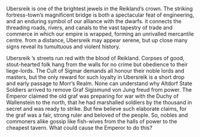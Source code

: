 Ubersreik is one of the brightest jewels in the Reikland’s crown. The striking fortress-town’s magnificent bridge is both a spectacular feat of engineering, and an enduring symbol of our alliance with the dwarfs. it connects the threading roads, rivers, and canals to the vast tapestry of trade and commerce in which our empire is wrapped, forming an unrivalled mercantile centre. from a distance, Ubersreik may appear serene, but up close many signs reveal its tumultuous and violent history. 

Ubersreik ’s streets run red with the blood of Reikland. Corpses of good, stout-hearted folk hang from the walls for no crime but obedience to their liege-lords. The Cult of Sigmar demands all honour their noble lords and masters, but the only reward for such loyalty in Ubersreik is a short drop and early passage to Morr’s Realm. None can understand why Altdorf State Soldiers arrived to remove Graf Sigismund von Jung freud from power. The Emperor claimed the old graf was preparing for war with the Duchy of Wallenstein to the north, that he had marshalled soldiers by the thousand in secret and was ready to strike. But few believe such elaborate claims, for the graf was a fair, strong ruler and beloved of the people. So, nobles and commoners alike gossip like fish-wives from the halls of power to the cheapest tavern. What could cause the Emperor to do this?


<div id="ubersreik-map" style="width: 95%; height: 900px;"></div>

<link rel="stylesheet" href="https://unpkg.com/leaflet/dist/leaflet.css" />
<link
  rel="stylesheet"
  href="https://unpkg.com/leaflet.fullscreen@1.6.0/Control.FullScreen.css"
/>

<script src="https://unpkg.com/leaflet/dist/leaflet.js"></script>
<script src="https://unpkg.com/marked/marked.min.js"></script>
<script
  src="https://unpkg.com/leaflet.fullscreen@1.6.0/Control.FullScreen.js"
></script>


<script>
    
        var markers = [
        {
          "id": "ID_a97af8887919",
          "type": "default",
          "loc": [
            700,
            1278
          ],
          "link": "Marktplatz",
          "layer": "%5B%5BUbersreik.png%5D%5D",
          "mutable": true,
          "command": false,
          "percent": null,
          "description": null,
          "minZoom": null,
          "maxZoom": null,
          "tooltip": "hover"
        },
        {
          "id": "ID_999a8808f9ea",
          "type": "default",
          "loc": [
            664.6803743153546,
            1329.3637557067923
          ],
          "link": "The High Temple of Sigmar",
          "layer": "%5B%5BUbersreik.png%5D%5D",
          "mutable": true,
          "command": false,
          "percent": [
            247.05417165948373,
            -160.83003386080412
          ],
          "description": null,
          "minZoom": null,
          "maxZoom": null,
          "tooltip": "hover"
        },
        {
          "id": "ID_1b3a59e8b859",
          "type": "default",
          "loc": [
            625,
            1261
          ],
          "link": "The Physician's Guild",
          "layer": "%5B%5BUbersreik.png%5D%5D",
          "mutable": true,
          "command": false,
          "percent": null,
          "description": null,
          "minZoom": null,
          "maxZoom": null,
          "tooltip": "hover"
        },
        {
          "id": "ID_59ebc84b7ad9",
          "type": "default",
          "loc": [
            561,
            1312
          ],
          "link": "The Temple of Shallya",
          "layer": "%5B%5BUbersreik.png%5D%5D",
          "mutable": true,
          "command": false,
          "percent": null,
          "description": null,
          "minZoom": null,
          "maxZoom": null,
          "tooltip": "hover"
        },
        {
          "id": "ID_48facb993b3a",
          "type": "default",
          "loc": [
            568,
            1357
          ],
          "link": "The Temple of Verena",
          "layer": "%5B%5BUbersreik.png%5D%5D",
          "mutable": true,
          "command": false,
          "percent": null,
          "description": null,
          "minZoom": null,
          "maxZoom": null,
          "tooltip": "hover"
        },
        {
          "id": "ID_8b5b8bba5b78",
          "type": "default",
          "loc": [
            722,
            1439
          ],
          "link": "Town Hall",
          "layer": "%5B%5BUbersreik.png%5D%5D",
          "mutable": true,
          "command": false,
          "percent": null,
          "description": null,
          "minZoom": null,
          "maxZoom": null,
          "tooltip": "hover"
        },
        {
          "id": "ID_aacbc809b969",
          "type": "default",
          "loc": [
            709.4453125,
            1383.25
          ],
          "link": "Sprichstumpf",
          "layer": "%5B%5BUbersreik.png%5D%5D",
          "mutable": true,
          "command": false,
          "percent": null,
          "description": null,
          "minZoom": null,
          "maxZoom": null,
          "tooltip": "hover"
        },
        {
          "id": "ID_597afa7a1b19",
          "type": "default",
          "loc": [
            683.7722574073914,
            1465.832357399713
          ],
          "link": "Watchstation",
          "layer": "%5B%5BUbersreik.png%5D%5D",
          "mutable": true,
          "command": false,
          "percent": null,
          "description": null,
          "minZoom": null,
          "maxZoom": null,
          "tooltip": "hover"
        },
        {
          "id": "ID_0af9d99b1828",
          "type": "default",
          "loc": [
            1049.5,
            1377
          ],
          "link": "Ubersreik Bridge",
          "layer": "%5B%5BUbersreik.png%5D%5D",
          "mutable": true,
          "command": false,
          "percent": null,
          "description": null,
          "minZoom": null,
          "maxZoom": null,
          "tooltip": "hover"
        },
        {
          "id": "ID_293ba8db79a9",
          "type": "default",
          "loc": [
            817.3380992474566,
            1210.9203627819625
          ],
          "link": "Theatre Varieté",
          "layer": "%5B%5BUbersreik.png%5D%5D",
          "mutable": true,
          "command": false,
          "percent": null,
          "description": null,
          "minZoom": null,
          "maxZoom": null,
          "tooltip": "hover"
        },
        {
          "id": "ID_8adb0b9b8829",
          "type": "default",
          "loc": [
            1223,
            1372
          ],
          "link": "Bridge House Inn",
          "layer": "%5B%5BUbersreik.png%5D%5D",
          "mutable": true,
          "command": false,
          "percent": [
            254.97785843920144,
            -295.92438563327033
          ],
          "description": null,
          "minZoom": null,
          "maxZoom": null,
          "tooltip": "hover"
        },
        {
          "id": "ID_2a4b99fa5adb",
          "type": "default",
          "loc": [
            1429,
            1625
          ],
          "link": "Carpenter's Guild",
          "layer": "%5B%5BUbersreik.png%5D%5D",
          "mutable": true,
          "command": false,
          "percent": [
            301.99637023593465,
            -345.76937618147446
          ],
          "description": null,
          "minZoom": null,
          "maxZoom": null,
          "tooltip": "hover"
        },
        {
          "id": "ID_4959bb89093b",
          "type": "default",
          "loc": [
            1365,
            1843
          ],
          "link": "Cordelia's Apothecary",
          "layer": "%5B%5BUbersreik.png%5D%5D",
          "mutable": true,
          "command": false,
          "percent": [
            342.5103448275862,
            -330.2835538752363
          ],
          "description": null,
          "minZoom": null,
          "maxZoom": null,
          "tooltip": "hover"
        },
        {
          "id": "ID_191beb0b88fa",
          "type": "default",
          "loc": [
            1436,
            1470
          ],
          "link": "Locksmith’s Guild",
          "layer": "%5B%5BUbersreik.png%5D%5D",
          "mutable": true,
          "command": false,
          "percent": [
            273.19056261343013,
            -347.4631379962193
          ],
          "description": null,
          "minZoom": null,
          "maxZoom": null,
          "tooltip": "hover"
        },
        {
          "id": "ID_ab9bea3958f8",
          "type": "default",
          "loc": [
            1357,
            1689
          ],
          "link": "Metalworker's Guild",
          "layer": "%5B%5BUbersreik.png%5D%5D",
          "mutable": true,
          "command": false,
          "percent": [
            313.89038112522684,
            -328.3478260869565
          ],
          "description": null,
          "minZoom": null,
          "maxZoom": null,
          "tooltip": "hover"
        },
        {
          "id": "ID_fbaab8890a99",
          "type": "default",
          "loc": [
            1232,
            1557
          ],
          "link": "Satrioli's Sausage Shop",
          "layer": "%5B%5BUbersreik.png%5D%5D",
          "mutable": true,
          "command": false,
          "percent": [
            289.3589836660617,
            -298.10207939508507
          ],
          "description": null,
          "minZoom": null,
          "maxZoom": null,
          "tooltip": "hover"
        },
        {
          "id": "ID_3b5878bb0829",
          "type": "default",
          "loc": [
            1313,
            1734
          ],
          "link": "Artisan's Quarter",
          "layer": "%5B%5BUbersreik.png%5D%5D",
          "mutable": true,
          "command": false,
          "percent": [
            322.25335753176046,
            -317.70132325141776
          ],
          "description": null,
          "minZoom": null,
          "maxZoom": null,
          "tooltip": "hover"
        },
        {
          "id": "ID_49182ad8dbf8",
          "type": "default",
          "loc": [
            1564,
            1345
          ],
          "link": "Wandiene Rookery",
          "layer": "%5B%5BUbersreik.png%5D%5D",
          "mutable": true,
          "command": false,
          "percent": [
            249.9600725952813,
            -378.4347826086956
          ],
          "description": null,
          "minZoom": null,
          "maxZoom": null,
          "tooltip": "hover"
        },
        {
          "id": "ID_08d808dbf9f8",
          "type": "default",
          "loc": [
            1251,
            1804
          ],
          "link": "Wizard's Way",
          "layer": "%5B%5BUbersreik.png%5D%5D",
          "mutable": true,
          "command": false,
          "percent": [
            335.26243194192375,
            -302.69943289224955
          ],
          "description": null,
          "minZoom": null,
          "maxZoom": null,
          "tooltip": "hover"
        },
        {
          "id": "ID_18a958289b78",
          "type": "default",
          "loc": [
            1143,
            1843
          ],
          "link": "Worshipful Guild of Cutlers",
          "layer": "%5B%5BUbersreik.png%5D%5D",
          "mutable": true,
          "command": false,
          "percent": [
            342.5103448275862,
            -276.5671077504726
          ],
          "description": null,
          "minZoom": null,
          "maxZoom": null,
          "tooltip": "hover"
        },
        {
          "id": "ID_08d99af898ba",
          "type": "default",
          "loc": [
            1312,
            883.5
          ],
          "link": "Black Rock",
          "layer": "%5B%5BUbersreik.png%5D%5D",
          "mutable": true,
          "command": false,
          "percent": [
            164.19310344827585,
            -317.4593572778828
          ],
          "description": null,
          "minZoom": null,
          "maxZoom": null,
          "tooltip": "hover"
        },
        {
          "id": "ID_785a2aaadb78",
          "type": "default",
          "loc": [
            1280.5,
            792
          ],
          "link": "Black Rock Castle",
          "layer": "%5B%5BUbersreik.png%5D%5D",
          "mutable": true,
          "command": false,
          "percent": [
            147.18838475499092,
            -309.8374291115312
          ],
          "description": null,
          "minZoom": null,
          "maxZoom": null,
          "tooltip": "hover"
        },
        {
          "id": "ID_5b38a988895b",
          "type": "default",
          "loc": [
            1269.5,
            913.5
          ],
          "link": "Grauer Palast",
          "layer": "%5B%5BUbersreik.png%5D%5D",
          "mutable": true,
          "command": false,
          "percent": [
            169.76842105263157,
            -307.1758034026465
          ],
          "description": null,
          "minZoom": null,
          "maxZoom": null,
          "tooltip": "hover"
        },
        {
          "id": "ID_ca0b5849e8f9",
          "type": "default",
          "loc": [
            1286.4453125,
            878.75
          ],
          "link": "Saint Arnold's Chapel",
          "layer": "%5B%5BUbersreik.png%5D%5D",
          "mutable": true,
          "command": false,
          "percent": null,
          "description": null,
          "minZoom": null,
          "maxZoom": null,
          "tooltip": "hover"
        },
        {
          "id": "ID_f959aa28c939",
          "type": "default",
          "loc": [
            770,
            903.5
          ],
          "link": "Axe and Hammer",
          "layer": "%5B%5BUbersreik.png%5D%5D",
          "mutable": true,
          "command": false,
          "percent": [
            167.90998185117968,
            -186.31379962192815
          ],
          "description": null,
          "minZoom": null,
          "maxZoom": null,
          "tooltip": "hover"
        },
        {
          "id": "ID_0b8ad9c90bdb",
          "type": "default",
          "loc": [
            645.9420446139112,
            957.7761351171787
          ],
          "link": "Dawihafen",
          "layer": "%5B%5BUbersreik.png%5D%5D",
          "mutable": true,
          "command": false,
          "percent": [
            177.9968715716862,
            -156.2959956721751
          ],
          "description": null,
          "minZoom": null,
          "maxZoom": null,
          "tooltip": "hover"
        },
        {
          "id": "ID_b918a9a94a6b",
          "type": "default",
          "loc": [
            719.9453125,
            930.25
          ],
          "link": "Borgun’s Brewery",
          "layer": "%5B%5BUbersreik.png%5D%5D",
          "mutable": true,
          "command": false,
          "percent": null,
          "description": null,
          "minZoom": null,
          "maxZoom": null,
          "tooltip": "hover"
        },
        {
          "id": "ID_6bdb3aaa995b",
          "type": "default",
          "loc": [
            564.5,
            1025.5
          ],
          "link": "Harataken Hold",
          "layer": "%5B%5BUbersreik.png%5D%5D",
          "mutable": true,
          "command": false,
          "percent": [
            190.58294010889293,
            -136.5897920604915
          ],
          "description": null,
          "minZoom": null,
          "maxZoom": null,
          "tooltip": "hover"
        },
        {
          "id": "ID_79991bba68d8",
          "type": "default",
          "loc": [
            691,
            1076
          ],
          "link": "Nordwander and Son’s Expeditionary Supplies",
          "layer": "%5B%5BUbersreik.png%5D%5D",
          "mutable": true,
          "command": false,
          "percent": [
            199.96805807622505,
            -167.1984877126654
          ],
          "description": null,
          "minZoom": null,
          "maxZoom": null,
          "tooltip": "hover"
        },
        {
          "id": "ID_5a6b7958cb6b",
          "type": "default",
          "loc": [
            701,
            1554.9999693786935
          ],
          "link": "Merchant Quarter",
          "layer": "%5B%5BUbersreik.png%5D%5D",
          "mutable": true,
          "command": false,
          "percent": [
            288.9872901349877,
            -169.61814744801512
          ],
          "description": null,
          "minZoom": null,
          "maxZoom": null,
          "tooltip": "hover"
        },
        {
          "id": "ID_8a3b0a88b9ab",
          "type": "default",
          "loc": [
            626,
            1597.4985824487374
          ],
          "link": "Dog Pens",
          "layer": "%5B%5BUbersreik.png%5D%5D",
          "mutable": true,
          "command": false,
          "percent": [
            296.88539898865827,
            -151.47069943289225
          ],
          "description": null,
          "minZoom": null,
          "maxZoom": null,
          "tooltip": "hover"
        },
        {
          "id": "ID_59296b0979ca",
          "type": "default",
          "loc": [
            783,
            1500.0000306213065
          ],
          "link": "Exploding Pig",
          "layer": "%5B%5BUbersreik.png%5D%5D",
          "mutable": true,
          "command": false,
          "percent": [
            278.7658859085695,
            -189.4593572778828
          ],
          "description": null,
          "minZoom": null,
          "maxZoom": null,
          "tooltip": "hover"
        },
        {
          "id": "ID_489ad8bbe83a",
          "type": "default",
          "loc": [
            513,
            1562.0001224852251
          ],
          "link": "Furlisdottir’s Corn Exchange",
          "layer": "%5B%5BUbersreik.png%5D%5D",
          "mutable": true,
          "command": false,
          "percent": [
            290.28822602992204,
            -124.12854442344046
          ],
          "description": null,
          "minZoom": null,
          "maxZoom": null,
          "tooltip": "hover"
        },
        {
          "id": "ID_b9d8b809fa9b",
          "type": "default",
          "loc": [
            734.5,
            1504.999011010747
          ],
          "link": "Merchant's Guild",
          "layer": "%5B%5BUbersreik.png%5D%5D",
          "mutable": true,
          "command": false,
          "percent": [
            279.69491602087203,
            -177.72400756143668
          ],
          "description": null,
          "minZoom": null,
          "maxZoom": null,
          "tooltip": "hover"
        },
        {
          "id": "ID_b82ad88aead9",
          "type": "default",
          "loc": [
            478,
            1527.9998775147749
          ],
          "link": "Old Granary",
          "layer": "%5B%5BUbersreik.png%5D%5D",
          "mutable": true,
          "command": false,
          "percent": [
            283.9694872187168,
            -115.65973534971644
          ],
          "description": null,
          "minZoom": null,
          "maxZoom": null,
          "tooltip": "hover"
        },
        {
          "id": "ID_da58aafa18db",
          "type": "default",
          "loc": [
            816,
            1562.0001224852253
          ],
          "link": "Saint Bastian’s Hospital",
          "layer": "%5B%5BUbersreik.png%5D%5D",
          "mutable": true,
          "command": false,
          "percent": [
            290.2882260299221,
            -197.44423440453687
          ],
          "description": null,
          "minZoom": null,
          "maxZoom": null,
          "tooltip": "hover"
        },
        {
          "id": "ID_1b8a0b38e879",
          "type": "default",
          "loc": [
            670,
            1550.0011208544868
          ],
          "link": "Sister's bakery",
          "layer": "%5B%5BUbersreik.png%5D%5D",
          "mutable": true,
          "command": false,
          "percent": [
            288.0582845290371,
            -162.11720226843101
          ],
          "description": null,
          "minZoom": null,
          "maxZoom": null,
          "tooltip": "hover"
        },
        {
          "id": "ID_ab8a6888e8bb",
          "type": "default",
          "loc": [
            597,
            1650.000091863919
          ],
          "link": "Spirren-Hirsch and Gärtner",
          "layer": "%5B%5BUbersreik.png%5D%5D",
          "mutable": true,
          "command": false,
          "percent": [
            306.6424853119152,
            -144.45368620037806
          ],
          "description": null,
          "minZoom": null,
          "maxZoom": null,
          "tooltip": "hover"
        },
        {
          "id": "ID_3a7adb8b9b89",
          "type": "default",
          "loc": [
            606,
            1523.0000612426127
          ],
          "link": "Thulmannplatz",
          "layer": "%5B%5BUbersreik.png%5D%5D",
          "mutable": true,
          "command": false,
          "percent": [
            283.0403017626924,
            -146.63137996219282
          ],
          "description": null,
          "minZoom": null,
          "maxZoom": null,
          "tooltip": "hover"
        },
        {
          "id": "ID_c84b69fa59f8",
          "type": "default",
          "loc": [
            860,
            1652.0001531065316
          ],
          "link": "Unterdaumen Warehouses",
          "layer": "%5B%5BUbersreik.png%5D%5D",
          "mutable": true,
          "command": false,
          "percent": [
            307.01418453377283,
            -208.0907372400756
          ],
          "description": null,
          "minZoom": null,
          "maxZoom": null,
          "tooltip": "hover"
        },
        {
          "id": "ID_4ae97b58dbe9",
          "type": "default",
          "loc": [
            740,
            1592.000091863919
          ],
          "link": "Von Holzenauer’s Potion Shop",
          "layer": "%5B%5BUbersreik.png%5D%5D",
          "mutable": true,
          "command": false,
          "percent": [
            295.8635379434942,
            -179.05482041587902
          ],
          "description": null,
          "minZoom": null,
          "maxZoom": null,
          "tooltip": "hover"
        },
        {
          "id": "ID_7b5b0b7b1baa",
          "type": "default",
          "loc": [
            859.890625,
            1491.7531769605291
          ],
          "link": "Wahlund’s Rat Catchers",
          "layer": "%5B%5BUbersreik.png%5D%5D",
          "mutable": true,
          "command": false,
          "percent": null,
          "description": null,
          "minZoom": null,
          "maxZoom": null,
          "tooltip": "hover"
        },
        {
          "id": "ID_5b9b8a4a1829",
          "type": "default",
          "loc": [
            879,
            945.0000918639189
          ],
          "link": "Boatmen's Guild",
          "layer": "%5B%5BUbersreik.png%5D%5D",
          "mutable": true,
          "command": false,
          "percent": [
            175.6225216095559,
            -212.6880907372401
          ],
          "description": null,
          "minZoom": null,
          "maxZoom": null,
          "tooltip": "hover"
        },
        {
          "id": "ID_c8ca2b99ca1a",
          "type": "default",
          "loc": [
            934,
            1152.0000306213065
          ],
          "link": "Crooked Hammer",
          "layer": "%5B%5BUbersreik.png%5D%5D",
          "mutable": true,
          "command": false,
          "percent": [
            214.09220169804317,
            -225.9962192816635
          ],
          "description": null,
          "minZoom": null,
          "maxZoom": null,
          "tooltip": "hover"
        },
        {
          "id": "ID_88d8c97bb949",
          "type": "default",
          "loc": [
            1021,
            1158.0004286982883
          ],
          "link": "Teubrücke",
          "layer": "%5B%5BUbersreik.png%5D%5D",
          "mutable": true,
          "command": false,
          "percent": [
            215.2073391991011,
            -247.04725897920605
          ],
          "description": null,
          "minZoom": null,
          "maxZoom": null,
          "tooltip": "hover"
        },
        {
          "id": "ID_f89aa9cb694b",
          "type": "default",
          "loc": [
            1153.890625,
            1332.7579232630064
          ],
          "link": "Customs House",
          "layer": "%5B%5BUbersreik.png%5D%5D",
          "mutable": true,
          "command": false,
          "percent": null,
          "description": null,
          "minZoom": null,
          "maxZoom": null,
          "tooltip": "hover"
        },
        {
          "id": "ID_58eb084a987a",
          "type": "default",
          "loc": [
            1159,
            1019.0000612426127
          ],
          "link": "Dockers’ Arm",
          "layer": "%5B%5BUbersreik.png%5D%5D",
          "mutable": true,
          "command": false,
          "percent": [
            189.3749660095164,
            -280.4385633270321
          ],
          "description": null,
          "minZoom": null,
          "maxZoom": null,
          "tooltip": "hover"
        },
        {
          "id": "ID_6b1bdab81a2a",
          "type": "default",
          "loc": [
            943,
            1555.9999693786935
          ],
          "link": "Grail Chapel",
          "layer": "%5B%5BUbersreik.png%5D%5D",
          "mutable": true,
          "command": false,
          "percent": [
            289.1731340551329,
            -228.17391304347825
          ],
          "description": null,
          "minZoom": null,
          "maxZoom": null,
          "tooltip": "hover"
        },
        {
          "id": "ID_da2b3b8928a9",
          "type": "default",
          "loc": [
            915,
            1021
          ],
          "link": "Red Moon Inn",
          "layer": "%5B%5BUbersreik.png%5D%5D",
          "mutable": true,
          "command": false,
          "percent": [
            189.74664246823957,
            -221.39886578449907
          ],
          "description": null,
          "minZoom": null,
          "maxZoom": null,
          "tooltip": "hover"
        },
        {
          "id": "ID_aac8c839793b",
          "type": "default",
          "loc": [
            814,
            853.0177909789631
          ],
          "link": "Guild of Boatbuilders",
          "layer": "%5B%5BUbersreik.png%5D%5D",
          "mutable": true,
          "command": false,
          "percent": [
            158.5281702291213,
            -196.96030245746692
          ],
          "description": null,
          "minZoom": null,
          "maxZoom": null,
          "tooltip": "hover"
        },
        {
          "id": "ID_fa8988abe80b",
          "type": "default",
          "loc": [
            1175,
            1177.0002755917567
          ],
          "link": "Hog Pit",
          "layer": "%5B%5BUbersreik.png%5D%5D",
          "mutable": true,
          "command": false,
          "percent": [
            218.73834522794172,
            -284.3100189035917
          ],
          "description": null,
          "minZoom": null,
          "maxZoom": null,
          "tooltip": "hover"
        },
        {
          "id": "ID_88a83bdba97b",
          "type": "default",
          "loc": [
            1088,
            997.9999387573874
          ],
          "link": "Kat House",
          "layer": "%5B%5BUbersreik.png%5D%5D",
          "mutable": true,
          "command": false,
          "percent": [
            185.47222092333297,
            -263.25897920604916
          ],
          "description": null,
          "minZoom": null,
          "maxZoom": null,
          "tooltip": "hover"
        },
        {
          "id": "ID_996a2b7b6baa",
          "type": "default",
          "loc": [
            1155,
            1422.000183727838
          ],
          "link": "Rugger’s Boarding House",
          "layer": "%5B%5BUbersreik.png%5D%5D",
          "mutable": true,
          "command": false,
          "percent": [
            264.2700885911626,
            -279.4706994328923
          ],
          "description": null,
          "minZoom": null,
          "maxZoom": null,
          "tooltip": "hover"
        },
        {
          "id": "ID_9b79d97bb919",
          "type": "default",
          "loc": [
            1225,
            1271.0000306213065
          ],
          "link": "Strohmann Markt",
          "layer": "%5B%5BUbersreik.png%5D%5D",
          "mutable": true,
          "command": false,
          "percent": [
            236.20762819532084,
            -296.4083175803403
          ],
          "description": null,
          "minZoom": null,
          "maxZoom": null,
          "tooltip": "hover"
        },
        {
          "id": "ID_5bca0afb79b8",
          "type": "default",
          "loc": [
            1416,
            1181.0015687299824
          ],
          "link": "The Precinct",
          "layer": "%5B%5BUbersreik.png%5D%5D",
          "mutable": true,
          "command": false,
          "percent": [
            219.48196123039963,
            -342.6238185255198
          ],
          "description": null,
          "minZoom": null,
          "maxZoom": null,
          "tooltip": "hover"
        },
        {
          "id": "ID_cb59e92b29d8",
          "type": "default",
          "loc": [
            1354,
            1222.9974508137786
          ],
          "link": "Chapel of Ulric",
          "layer": "%5B%5BUbersreik.png%5D%5D",
          "mutable": true,
          "command": false,
          "percent": [
            227.2866405868075,
            -327.6219281663516
          ],
          "description": null,
          "minZoom": null,
          "maxZoom": null,
          "tooltip": "hover"
        },
        {
          "id": "ID_09f998f9bb8b",
          "type": "default",
          "loc": [
            1464,
            1275.999019543761
          ],
          "link": "Magnus’s Tower",
          "layer": "%5B%5BUbersreik.png%5D%5D",
          "mutable": true,
          "command": false,
          "percent": [
            237.13665989343218,
            -354.23818525519846
          ],
          "description": null,
          "minZoom": null,
          "maxZoom": null,
          "tooltip": "hover"
        },
        {
          "id": "ID_3a9bd95a6999",
          "type": "default",
          "loc": [
            1360,
            1308
          ],
          "link": "Reiniger’s Outfitters",
          "layer": "%5B%5BUbersreik.png%5D%5D",
          "mutable": true,
          "command": false,
          "percent": [
            243.08384754990925,
            -329.07372400756145
          ],
          "description": null,
          "minZoom": null,
          "maxZoom": null,
          "tooltip": "hover"
        },
        {
          "id": "ID_0aeabad8290b",
          "type": "default",
          "loc": [
            1404,
            1114.9992156350088
          ],
          "link": "Mess and Bucket",
          "layer": "%5B%5BUbersreik.png%5D%5D",
          "mutable": true,
          "command": false,
          "percent": [
            207.2158251924227,
            -339.7202268431002
          ],
          "description": null,
          "minZoom": null,
          "maxZoom": null,
          "tooltip": "hover"
        },
        {
          "id": "ID_9b996a7b7928",
          "type": "default",
          "loc": [
            1466.890625,
            1350.2706059219558
          ],
          "link": "North Temple of Sigmar",
          "layer": "%5B%5BUbersreik.png%5D%5D",
          "mutable": true,
          "command": false,
          "percent": null,
          "description": null,
          "minZoom": null,
          "maxZoom": null,
          "tooltip": "hover"
        },
        {
          "id": "ID_4828491bdb29",
          "type": "default",
          "loc": [
            1312,
            1154.9998039087523
          ],
          "link": "Ubersreik 3rd Barracks",
          "layer": "%5B%5BUbersreik.png%5D%5D",
          "mutable": true,
          "command": false,
          "percent": [
            214.64969132532892,
            -317.4593572778828
          ],
          "description": null,
          "minZoom": null,
          "maxZoom": null,
          "tooltip": "hover"
        },
        {
          "id": "ID_8809caa8fa2b",
          "type": "default",
          "loc": [
            1441,
            1076
          ],
          "link": "Watch Barracks",
          "layer": "%5B%5BUbersreik.png%5D%5D",
          "mutable": true,
          "command": false,
          "percent": [
            199.96805807622505,
            -348.67296786389414
          ],
          "description": null,
          "minZoom": null,
          "maxZoom": null,
          "tooltip": "hover"
        },
        {
          "id": "ID_6ad8fbf9a81b",
          "type": "default",
          "loc": [
            710,
            1790.9999011010748
          ],
          "link": "Morgenseite",
          "layer": "%5B%5BUbersreik.png%5D%5D",
          "mutable": true,
          "command": false,
          "percent": [
            332.8464426002723,
            -171.79584120982986
          ],
          "description": null,
          "minZoom": null,
          "maxZoom": null,
          "tooltip": "hover"
        },
        {
          "id": "ID_7b9a3ab85a09",
          "type": "default",
          "loc": [
            789.1311678041869,
            1840.5990446713843
          ],
          "link": "Aschaffenberg Manor",
          "layer": "%5B%5BUbersreik.png%5D%5D",
          "mutable": true,
          "command": false,
          "percent": [
            342.06414187722277,
            -190.94289126452915
          ],
          "description": null,
          "minZoom": null,
          "maxZoom": null,
          "tooltip": "hover"
        },
        {
          "id": "ID_2979db4aca9a",
          "type": "default",
          "loc": [
            646.2955980045044,
            1899.2890007526685
          ],
          "link": "Brauninger House",
          "layer": "%5B%5BUbersreik.png%5D%5D",
          "mutable": true,
          "command": false,
          "percent": [
            352.9713133885177,
            -156.3815435625266
          ],
          "description": null,
          "minZoom": null,
          "maxZoom": null,
          "tooltip": "hover"
        },
        {
          "id": "ID_bbaa0b5a1b9a",
          "type": "default",
          "loc": [
            756.6042558696058,
            1923.330351584608
          ],
          "link": "Bruner Palace",
          "layer": "%5B%5BUbersreik.png%5D%5D",
          "mutable": true,
          "command": false,
          "percent": [
            357.4392522727112,
            -183.07248535219196
          ],
          "description": null,
          "minZoom": null,
          "maxZoom": null,
          "tooltip": "hover"
        },
        {
          "id": "ID_69cbb86959d9",
          "type": "default",
          "loc": [
            803.2733034279179,
            1718.2694316619097
          ],
          "link": "Emperor’s Rest Hostel",
          "layer": "%5B%5BUbersreik.png%5D%5D",
          "mutable": true,
          "command": false,
          "percent": [
            319.3299270456979,
            -194.36480687858884
          ],
          "description": null,
          "minZoom": null,
          "maxZoom": null,
          "tooltip": "hover"
        },
        {
          "id": "ID_fabb6ab889e9",
          "type": "default",
          "loc": [
            619.4255403194156,
            1846.2558056780754
          ],
          "link": "Karstadt Estate",
          "layer": "%5B%5BUbersreik.png%5D%5D",
          "mutable": true,
          "command": false,
          "percent": [
            343.1154165180307,
            -149.87990389581324
          ],
          "description": null,
          "minZoom": null,
          "maxZoom": null,
          "tooltip": "hover"
        },
        {
          "id": "ID_8baa5a8b8b8a",
          "type": "default",
          "loc": [
            703.4939074764225,
            1679.467092736175
          ],
          "link": "Luigi & Salvatore",
          "layer": "%5B%5BUbersreik.png%5D%5D",
          "mutable": true,
          "command": false,
          "percent": null,
          "description": null,
          "minZoom": null,
          "maxZoom": null,
          "tooltip": "hover"
        },
        {
          "id": "ID_5a68f8c98bc9",
          "type": "default",
          "loc": [
            542.3509011700819,
            1717.5621383951213
          ],
          "link": "Wings of the Pegasus",
          "layer": "%5B%5BUbersreik.png%5D%5D",
          "mutable": true,
          "command": false,
          "percent": [
            319.19848089230567,
            -131.23046379918807
          ],
          "description": null,
          "minZoom": null,
          "maxZoom": null,
          "tooltip": "hover"
        },
        {
          "id": "ID_9a1ab9f8ab3b",
          "type": "default",
          "loc": [
            767.210857587404,
            1649.680027265414
          ],
          "link": "Madame Beaumarteau’s",
          "layer": "%5B%5BUbersreik.png%5D%5D",
          "mutable": true,
          "command": false,
          "percent": [
            306.5830032522294,
            -185.6389220627367
          ],
          "description": null,
          "minZoom": null,
          "maxZoom": null,
          "tooltip": "hover"
        },
        {
          "id": "ID_8b396b8aca88",
          "type": "default",
          "loc": [
            651.2453454728102,
            1722.5120257276285
          ],
          "link": "Auld Odenhaus Pantera",
          "layer": "%5B%5BUbersreik.png%5D%5D",
          "mutable": true,
          "command": false,
          "percent": [
            320.11838735845583,
            -157.57921402744745
          ],
          "description": null,
          "minZoom": null,
          "maxZoom": null,
          "tooltip": "hover"
        },
        {
          "id": "ID_29c86a690b28",
          "type": "default",
          "loc": [
            1678.671498536864,
            1781.9095181723974
          ],
          "link": "Fleshmarket",
          "layer": "%5B%5BUbersreik.png%5D%5D",
          "mutable": true,
          "command": false,
          "percent": [
            331.157050201186,
            -406.181383388882
          ],
          "description": null,
          "minZoom": null,
          "maxZoom": null,
          "tooltip": "hover"
        },
        {
          "id": "ID_ab6a0a898a9b",
          "type": "default",
          "loc": [
            1513.2085117392119,
            179.60598158597827
          ],
          "link": "Morr’s Field",
          "layer": "%5B%5BUbersreik.png%5D%5D",
          "mutable": true,
          "command": false,
          "percent": [
            33.37867969946311,
            -366.144970704384
          ],
          "description": null,
          "minZoom": null,
          "maxZoom": null,
          "tooltip": "hover"
        },
        {
          "id": "ID_c918cbf87b89",
          "type": "default",
          "loc": [
            284.2569260369921,
            1482.0959565611029
          ],
          "link": "The Tin Spur",
          "layer": "%5B%5BUbersreik.png%5D%5D",
          "mutable": true,
          "command": false,
          "percent": [
            275.43852259865145,
            -68.78050384259923
          ],
          "description": null,
          "minZoom": null,
          "maxZoom": null,
          "tooltip": "hover"
        },
        {
          "id": "ID_2bbbb9a9796a",
          "type": "default",
          "loc": [
            435,
            1415.0004050140742
          ],
          "link": "Beyond the Walls",
          "layer": "%5B%5BUbersreik.png%5D%5D",
          "mutable": true,
          "command": false,
          "percent": [
            262.96922227484794,
            -105.25519848771266
          ],
          "description": null,
          "minZoom": null,
          "maxZoom": null,
          "tooltip": "hover"
        },
        {
          "id": "ID_49daeae9cab9",
          "type": "default",
          "loc": [
            1570,
            1061.0010125351855
          ],
          "link": "Beyond the Walls",
          "layer": "%5B%5BUbersreik.png%5D%5D",
          "mutable": true,
          "command": false,
          "percent": [
            197.18058744755535,
            -379.88657844990547
          ],
          "description": null,
          "minZoom": null,
          "maxZoom": null,
          "tooltip": "hover"
        },
        {
          "id": "ID_49cb5809ca18",
          "type": "default",
          "loc": [
            1517,
            1693.001113788704
          ],
          "link": "Beyond the Walls",
          "layer": "%5B%5BUbersreik.png%5D%5D",
          "mutable": true,
          "command": false,
          "percent": [
            314.6339637966666,
            -367.062381852552
          ],
          "description": null,
          "minZoom": null,
          "maxZoom": null,
          "tooltip": "hover"
        }
      ];

        var map = L.map('ubersreik-map', {
            crs: L.CRS.Simple,
            minZoom: -1.5,  
            maxZoom: 18,  
            zoomDelta: 0.5,
            zoomSnap: 0.5,
            fullscreenControl: true
        });

        
        
        var imageUrl = "/wfrp/Ubersreik/Images/Ubersreik.png";  
        var imageBounds = [[0, 0], [2015.24, 2623.8]]; 
        
        L.imageOverlay(imageUrl, imageBounds).addTo(map);

        
        map.setView([1007.62, 1311.9], -1); 

        
        map.fitBounds(imageBounds);

        
        fetch('/wfrp/search/search_index.json')
        .then(res => res.json())
        .then(index => {
          markers.forEach(m => {
            const match = index.docs.find(doc =>
              doc.title.trim().toLowerCase() === m.link.trim().toLowerCase()
            );

            if (match) {
              const popupContent = `
                <b><a href="/wfrp/${match.location}">${m.link}</a></b><br>
                <p>${match.text}</p>
              `;
              L.marker(m.loc).addTo(map).bindPopup(popupContent, {
                maxWidth: 400, 
                minWidth: 300
              })
              .bindTooltip(m.link, {
                permanent: false,  
                direction: 'top',  
                offset: [0, -10]   
              });
            }
          });
        });

        L.control.scale({ metric: true, imperial: true }).addTo(map);
</script>
